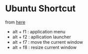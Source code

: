 # Ubuntu Shortcut
from [here](https://help.ubuntu.com/community/KeyboardShortcuts)

* alt + f1 : application menu
* alt + f2 : apllication launcher
* alt + f7 : move the current window
* alt + f8 : resize current window



